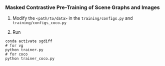 ### Masked Contrastive Pre-Training of Scene Graphs and Images

1. Modify the ```<path/to/data>``` in the ```training/configs.py``` and ```training/configs_coco.py```

2. Run 

```shell
conda activate sgdiff
# for vg
python trainer.py
# for coco
python trainer_coco.py
```


